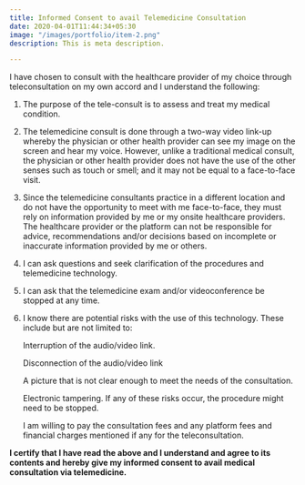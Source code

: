 ```yaml
---
title: Informed Consent to avail Telemedicine Consultation
date: 2020-04-01T11:44:34+05:30
image: "/images/portfolio/item-2.png"
description: This is meta description.

---
```

I have chosen to consult with the healthcare provider of my choice through teleconsultation on my own accord and I understand the following:

1. The purpose of the tele-consult is to assess and treat my medical condition.
2. The telemedicine consult is done through a two-way video link-up whereby the physician or other health provider can see my image on the screen and hear my voice. However, unlike a traditional medical consult, the physician or other health provider does not have the use of the other senses such as touch or smell; and it may not be equal to a face-to-face visit.
3. Since the telemedicine consultants practice in a different location and do not have the opportunity to meet with me face-to-face, they must rely on information provided by me or my onsite healthcare providers. The healthcare provider or the platform can not be responsible for advice, recommendations and/or decisions based on incomplete or inaccurate information provided by me or others.
4. I can ask questions and seek clarification of the procedures and telemedicine technology.
5. I can ask that the telemedicine exam and/or videoconference be stopped at any time.
6. I know there are potential risks with the use of this technology. These include but are not limited to:

    Interruption of the audio/video link.

    Disconnection of the audio/video link

    A picture that is not clear enough to meet the needs of the consultation.

    Electronic tampering. If any of these risks occur, the procedure might need to be stopped.

    I am willing to pay the consultation fees and any platform fees and financial charges mentioned if any for the teleconsultation.

**I certify that I have read the above and I understand and agree to its contents and hereby give my informed consent to avail medical consultation via telemedicine.**